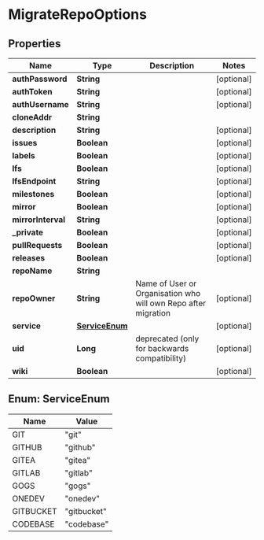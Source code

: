 # MigrateRepoOptions

## Properties
Name | Type | Description | Notes
------------ | ------------- | ------------- | -------------
**authPassword** | **String** |  |  [optional]
**authToken** | **String** |  |  [optional]
**authUsername** | **String** |  |  [optional]
**cloneAddr** | **String** |  | 
**description** | **String** |  |  [optional]
**issues** | **Boolean** |  |  [optional]
**labels** | **Boolean** |  |  [optional]
**lfs** | **Boolean** |  |  [optional]
**lfsEndpoint** | **String** |  |  [optional]
**milestones** | **Boolean** |  |  [optional]
**mirror** | **Boolean** |  |  [optional]
**mirrorInterval** | **String** |  |  [optional]
**_private** | **Boolean** |  |  [optional]
**pullRequests** | **Boolean** |  |  [optional]
**releases** | **Boolean** |  |  [optional]
**repoName** | **String** |  | 
**repoOwner** | **String** | Name of User or Organisation who will own Repo after migration |  [optional]
**service** | [**ServiceEnum**](#ServiceEnum) |  |  [optional]
**uid** | **Long** | deprecated (only for backwards compatibility) |  [optional]
**wiki** | **Boolean** |  |  [optional]

<a name="ServiceEnum"></a>
## Enum: ServiceEnum
Name | Value
---- | -----
GIT | &quot;git&quot;
GITHUB | &quot;github&quot;
GITEA | &quot;gitea&quot;
GITLAB | &quot;gitlab&quot;
GOGS | &quot;gogs&quot;
ONEDEV | &quot;onedev&quot;
GITBUCKET | &quot;gitbucket&quot;
CODEBASE | &quot;codebase&quot;
